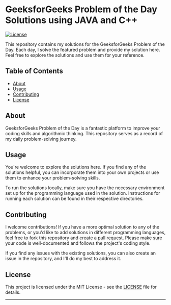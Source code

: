 # GeeksforGeeks Problem of the Day Solutions using JAVA and C++

[![License](https://img.shields.io/badge/license-MIT-blue.svg)](LICENSE)

This repository contains my solutions for the GeeksforGeeks Problem of the Day. Each day, I solve the featured problem and provide my solution here. Feel free to explore the solutions and use them for your reference.

## Table of Contents

- [About](#about)
- [Usage](#usage)
- [Contributing](#contributing)
- [License](#license)

## About

GeeksforGeeks Problem of the Day is a fantastic platform to improve your coding skills and algorithmic thinking. This repository serves as a record of my daily problem-solving journey.


## Usage

You're welcome to explore the solutions here. If you find any of the solutions helpful, you can incorporate them into your own projects or use them to enhance your problem-solving skills.

To run the solutions locally, make sure you have the necessary environment set up for the programming language used in the solution. Instructions for running each solution can be found in their respective directories.

## Contributing

I welcome contributions! If you have a more optimal solution to any of the problems, or you'd like to add solutions in different programming languages, feel free to fork this repository and create a pull request. Please make sure your code is well-documented and follows the project's coding style.

If you find any issues with the existing solutions, you can also create an issue in the repository, and I'll do my best to address it.

## License

This project is licensed under the MIT License - see the [LICENSE](LICENSE) file for details.

---

